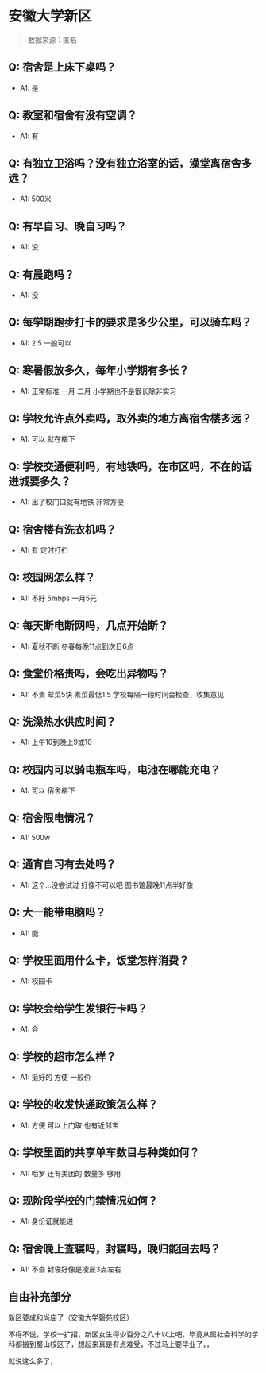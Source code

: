 # 安徽大学新区

> 数据来源：匿名

## Q: 宿舍是上床下桌吗？

- A1: 是

## Q: 教室和宿舍有没有空调？

- A1: 有

## Q: 有独立卫浴吗？没有独立浴室的话，澡堂离宿舍多远？

- A1: 500米

## Q: 有早自习、晚自习吗？

- A1: 没

## Q: 有晨跑吗？

- A1: 没

## Q: 每学期跑步打卡的要求是多少公里，可以骑车吗？

- A1: 2.5 一般可以

## Q: 寒暑假放多久，每年小学期有多长？

- A1: 正常标准 一月 二月 小学期也不是很长除非实习

## Q: 学校允许点外卖吗，取外卖的地方离宿舍楼多远？

- A1: 可以 就在楼下

## Q: 学校交通便利吗，有地铁吗，在市区吗，不在的话进城要多久？

- A1: 出了校门口就有地铁 非常方便

## Q: 宿舍楼有洗衣机吗？

- A1: 有 定时打扫

## Q: 校园网怎么样？

- A1: 不好 5mbps 一月5元

## Q: 每天断电断网吗，几点开始断？

- A1: 夏秋不断 冬春每晚11点到次日6点

## Q: 食堂价格贵吗，会吃出异物吗？

- A1: 不贵 荤菜5块 素菜最低1.5 学校每隔一段时间会检查，收集意见

## Q: 洗澡热水供应时间？

- A1: 上午10到晚上9或10

## Q: 校园内可以骑电瓶车吗，电池在哪能充电？

- A1: 可以  宿舍楼下

## Q: 宿舍限电情况？

- A1: 500w

## Q: 通宵自习有去处吗？

- A1: 这个...没尝试过 好像不可以吧 图书馆最晚11点半好像

## Q: 大一能带电脑吗？

- A1: 能

## Q: 学校里面用什么卡，饭堂怎样消费？

- A1: 校园卡

## Q: 学校会给学生发银行卡吗？

- A1: 会

## Q: 学校的超市怎么样？

- A1: 挺好的 方便 一般价

## Q: 学校的收发快递政策怎么样？

- A1: 方便 可以上门取 也有近邻宝

## Q: 学校里面的共享单车数目与种类如何？

- A1: 哈罗 还有美团的 数量多 够用

## Q: 现阶段学校的门禁情况如何？

- A1: 身份证就能进

## Q: 宿舍晚上查寝吗，封寝吗，晚归能回去吗？

- A1: 不查  封寝好像是凌晨3点左右

## 自由补充部分

新区要成和尚庙了（安徽大学磬苑校区）

不得不说，学校一扩招，新区女生得少百分之八十以上吧，毕竟从属社会科学的学科都搬到蜀山校区了，想起来真是有点难受，不过马上要毕业了，，

就说这么多了，